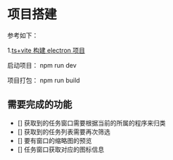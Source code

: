 # 项目搭建

参考如下：

1.[ts+vite 构建 electron 项目](https://blog.totominc.io/blog/electron-with-typescript-and-vite-as-a-build-system)

启动项目： npm run dev

项目打包： npm run build

## 需要完成的功能

- [] 获取到的任务窗口需要根据当前的所属的程序来归类
- [] 获取到的任务列表需要再次筛选
- [] 要有窗口的缩略图的预览
- [] 任务窗口获取对应的图标信息

